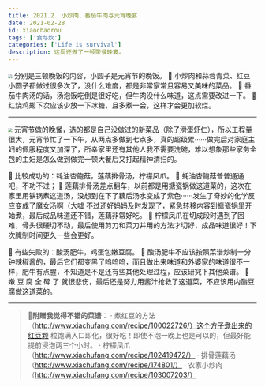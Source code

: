 ```yaml
---
title: 2021.2. 小炒肉、番茄牛肉与元宵晚宴
date: 2021-02-28
id: xiaochaorou
tags: ['食与炊']
categories: ['Life is survival']
description: 这周还做了一顿聚餐晚宴。
---
```






<img src="https://ftp.bmp.ovh/imgs/2021/02/3cc776d8def4d49a.jpg" style="zoom:50%;" />
分别是三顿晚饭的内容，小圆子是元宵节的晚饭。
🍚 小炒肉和蒜蓉青菜、红豆小圆子都做过很多次了，没什么难度，都是非常家常且容易又美味的菜品。
🍚 番茄牛肉汤的话，汤泡饭吃倒是很好吃，但牛肉没什么味道，这点需要改进一下。
🍚 红烧鸡翅下次应该少放一下冰糖，且多煮一会，这样才会更加软烂。

------

<img src="https://ftp.bmp.ovh/imgs/2021/02/1e8522e9f72b1ade.jpg" style="zoom:50%;" />
元宵节做的晚餐，选的都是自己没做过的新菜品（除了滑蛋虾仁），所以工程量很大，元宵节忙了一下午，从两点多做到七点多，真的超级累······做完后对家庭主妇的佩服程度又加深了，所幸家里还有其他人我不需要洗碗，难以想象那些家务全包的主妇是怎么做到做完一顿大餐后又打起精神清扫的。


🍚 比较成功的：耗油杏鲍菇，莲藕排骨汤，柠檬凤爪。
🔹 蚝油杏鲍菇普普通通吧，不功不过；
🔹 莲藕排骨汤差点翻车，以前都是用搪瓷锅做这道菜的，这次在家里用铁锅煮这道汤，没想到在下了藕后汤水变成了紫色······发生了奇妙的化学反应变成了魔女汤啊（大嘘
不过还好妈妈及时发现了，紧急转移内容到搪瓷锅里开始煮，最后成品味道还不错，莲藕非常好吃。
🔹 柠檬凤爪在切成段时遇到了困难，骨头很硬切不动，最后使用剪刀和菜刀并用的方法才切好，成品味道很好！下次腌制时间更久一些会更好。

🍚 有些失败的：酸汤肥牛，鸡蛋包嫩豆腐。
🔹 酸汤肥牛不应该按照菜谱炒制一分钟辣椒酱的，最后它们都变黑了呜呜呜，而且做出来味道和外婆家的味道很不一样，肥牛有点腥，不知道是不是还有些其他处理过程，应该研究下其他菜谱。
🔹 嫩 豆 腐 全 碎 了
就很悲伤，最后还是努力用酱汁抢救了这道菜，不应该用内酯豆腐做这道菜的。




****


>🔎**附赠我觉得不错的菜谱**：
>· 煮红豆的方法（http://www.xiachufang.com/recipe/100022726/）这个方子煮出来的红豆颗
>粒饱满入口即化，很好吃！即使不泡一晚上也是可以的，但最好能提前浸泡两三个小时。
>· 柠檬凤爪（http://www.xiachufang.com/recipe/102419472/）
>· 排骨莲藕汤（http://www.xiachufang.com/recipe/174801/）
>· 农家小炒肉（http://www.xiachufang.com/recipe/103007203/）

